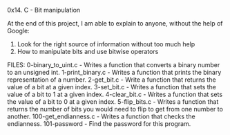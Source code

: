 0x14. C - Bit manipulation

At the end of this project, I am able to explain to anyone, without the help of Google:

1. Look for the right source of information without too much help
2. How to manipulate bits and use bitwise operators

FILES:
0-binary_to_uint.c - Writes a function that converts a binary number to an unsigned int.
1-print_binary.c - Writes a function that prints the binary representation of a number.
2-get_bit.c - Write a function that returns the value of a bit at a given index.
3-set_bit.c - Writes a function that sets the value of a bit to 1 at a given index.
4-clear_bit.c - Writes a function that sets the value of a bit to 0 at a given index. 
5-flip_bits.c - Writes a function that returns the number of bits you would need to flip to get from one number to another.
100-get_endianness.c - Writes a function that checks the endianness.
101-password - Find the password for this program.